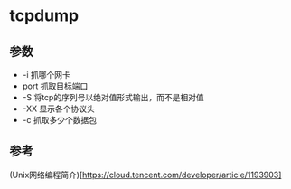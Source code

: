 # tcpdump

## 参数
+ -i 抓哪个网卡
+ port 抓取目标端口
+ -S 将tcp的序列号以绝对值形式输出，而不是相对值
+ -XX 显示各个协议头
+ -c 抓取多少个数据包




## 参考
(Unix网络编程简介)[https://cloud.tencent.com/developer/article/1193903]